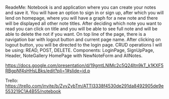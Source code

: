 ReadeMe:
Notebook is and application where you can create your notes and save it. You will have an option to sign in or sign up, after which you will lend on homepage, where you will have a graph for a new note and there will be displayed all other note titles. After deciding which note you want to read you can click on title and you will be able to see full note and will be able to delete the not if you want. On top line of the page, there is a navigation bar with logout button and current page name. After clicking on logout button, you will be directed to the login page.
CRUD operations I will be using: READ, POST, DELETE.
Components: LoginPage, SignUpPage, Header, NoteGallery
HomePage with NewNoteForm and AllNotes. 


https://docs.google.com/presentation/d/19gmtLNlMc2c5Q24Itn9kT_k1KXF5RBgpNf4sHHsLBks/edit?pli=1#slide=id.p


Trello: https://trello.com/invite/b/ZyvZybTm/ATTI3338f4530de291da8492905de9e553219C1A4B55/notebook
